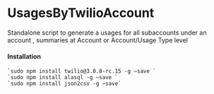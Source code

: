 # UsagesByTwilioAccount
Standalone script to generate a usages for all subaccounts under an account , summaries at Account or Account/Usage Type level




 

#### <i class="icon-cog"></i> Installation

```
`sudo npm install twilio@3.0.0-rc.15 -g —save `
`sudo npm install alasql -g —save `
`sudo npm install json2csv -g —save`

```
